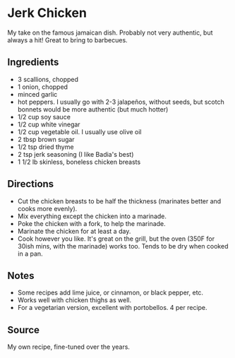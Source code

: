 # Jerk Chicken

My take on the famous jamaican dish.
Probably not very authentic, but always a hit!
Great to bring to barbecues.

## Ingredients

* 3 scallions, chopped
* 1 onion, chopped
* minced garlic
* hot peppers. I usually go with 2-3 jalapeños, without seeds, but
  scotch bonnets would be more authentic (but much hotter)
* 1/2 cup soy sauce
* 1/2 cup white vinegar
* 1/2 cup vegetable oil. I usually use olive oil
* 2 tbsp brown sugar
* 1/2 tsp dried thyme
* 2 tsp jerk seasoning (I like Badia's best)
* 1 1/2 lb skinless, boneless chicken breasts

## Directions

* Cut the chicken breasts to be half the thickness (marinates better and
  cooks more evenly).
* Mix everything except the chicken into a marinade.
* Poke the chicken with a fork, to help the marinade.
* Marinate the chicken for at least a day.
* Cook however you like. It's great on the grill, but the oven (350F for
  30ish mins, with the marinade) works too. Tends to be dry when cooked
  in a pan.

## Notes

* Some recipes add lime juice, or cinnamon, or black pepper, etc.
* Works well with chicken thighs as well.
* For a vegetarian version, excellent with portobellos. 4 per recipe.

## Source

My own recipe, fine-tuned over the years.
